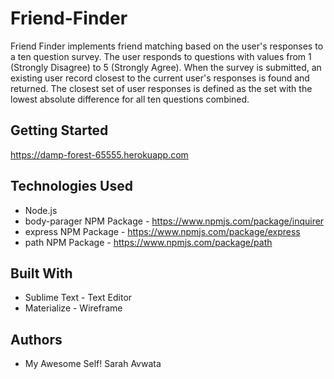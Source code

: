 # Friend-Finder

Friend Finder implements friend matching based on the user's responses to a ten question survey. The user responds to questions with values from 1 (Strongly Disagree) to 5 (Strongly Agree). When the survey is submitted, an existing user record closest to the current user's responses is found and returned. The closest set of user responses is defined as the set with the lowest absolute difference for all ten questions combined.

## Getting Started

https://damp-forest-65555.herokuapp.com

## Technologies Used
* Node.js
* body-parager NPM Package - https://www.npmjs.com/package/inquirer
* express NPM Package - https://www.npmjs.com/package/express
* path NPM Package - https://www.npmjs.com/package/path

## Built With
* Sublime Text - Text Editor
* Materialize - Wireframe

## Authors
* My Awesome Self! Sarah Avwata